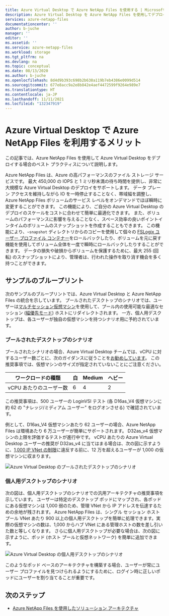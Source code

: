 ```yaml
---
title: Azure Virtual Desktop で Azure NetApp Files を使用する | Microsoft Docs
description: Azure Virtual Desktop を Azure NetApp Files を使用してデプロイする場合のベスト プラクティスのガイダンスとサンプルのブループリントを示します。
services: azure-netapp-files
documentationcenter: ''
author: b-juche
manager: ''
editor: ''
ms.assetid: ''
ms.service: azure-netapp-files
ms.workload: storage
ms.tgt_pltfrm: na
ms.devlang: na
ms.topic: conceptual
ms.date: 08/13/2020
ms.author: b-juche
ms.openlocfilehash: 8d4d9b393c698b2b638a119b7eb4386e0099d514
ms.sourcegitcommit: 677e8acc9a2e8b842e4aef4472599f9264e989e7
ms.translationtype: HT
ms.contentlocale: ja-JP
ms.lasthandoff: 11/11/2021
ms.locfileid: "132347919"
---
```

# <a name="benefits-of-using-azure-netapp-files-with-azure-virtual-desktop"></a>Azure Virtual Desktop で Azure NetApp Files を利用するメリット 

この記事では、Azure NetApp Files を使用して Azure Virtual Desktop をデプロイする場合のベスト プラクティスについて説明します。

Azure NetApp Files は、Azure の高パフォーマンスのファイル ストレージ サービスです。 最大 450,000 の IOPS と 1 ミリ秒未満の待ち時間を提供し、非常に大規模な Azure Virtual Desktop のデプロイをサポートします。 データ プレーン アクセスを維持しながら IO を一時停止することなく、帯域幅を調整し、Azure NetApp Files ボリュームのサービス レベルをオンデマンドでほぼ瞬時に変更することができます。 この機能により、ご自分の Azure Virtual Desktop のデプロイのスケールをコストに合わせて簡単に最適化できます。 また、ボリュームのパフォーマンスに影響を与えることなく、スペース効率の良いポイントインタイムのボリュームのスナップショットを作成することもできます。 この機能により、`~snapshot` ディレクトリからのコピーを使用して個々の [FSLogix ユーザー プロファイル コンテナー](../virtual-desktop/store-fslogix-profile.md)をロールバックしたり、ボリュームを元に戻す機能を使用してボリューム全体を一度で瞬時にロールバックしたりすることができます。  データの損失や破損からボリュームを保護するために、最大 255 (回転) のスナップショットにより、管理者は、行われた操作を取り消す機会を多く持つことができます。

## <a name="sample-blueprints"></a>サンプルのブループリント

次のサンプルのブループリントでは、Azure Virtual Desktop と Azure NetApp Files の統合を示しています。 プールされたデスクトップのシナリオでは、ユーザーは[マルチセッション仮想マシン](../virtual-desktop/windows-10-multisession-faq.yml#what-is-windows-10-enterprise-multi-session)を使用して、プール内の使用可能な最適なセッション ([幅優先モード](../virtual-desktop/host-pool-load-balancing.md#breadth-first-load-balancing-algorithm)) ホストにリダイレクトされます。 一方、個人用デスクトップは、各ユーザーが独自の仮想マシンを持つシナリオ用に予約されています。

### <a name="pooled-desktop-scenario"></a>プールされたデスクトップのシナリオ

プールされたシナリオの場合、Azure Virtual Desktop チームでは、vCPU に対するユーザー数ごとに、次のガイダンスに従うことを[お勧めしています](/windows-server/remote/remote-desktop-services/virtual-machine-recs#multi-session-recommendations)。 この推奨事項では、仮想マシンのサイズが指定されていないことにご注意ください。

|     ワークロードの種類     |     白    |     Medium    |     ヘビー    |
|-----------------------|--------------|---------------|--------------|
|     vCPU あたりのユーザー数    |     6        |     4         |     2        |


この推奨事項は、500 ユーザーの LoginVSI テスト (各 D16as_V4 仮想マシンに約 62 の "ナレッジ/ミディアム ユーザー" をログオンさせる) で確認されています。 

例として、D16as_V4 仮想マシンあたり 62 ユーザーの場合、Azure NetApp Files は環境あたり 6 万ユーザーが簡単にサポートされます。 D32as_v4 仮想マシンの上限を評価するテストが進行中です。 vCPU あたりの Azure Virtual Desktop ユーザーの推奨が D32as_v4 に当てはまる場合は、次の図に示すように、[1,000 IP VNet の制限](./azure-netapp-files-network-topologies.md)に違反する前に、12 万を超えるユーザーが 1,000 の仮想マシンに収まります。  

![Azure Virtual Desktop のプールされたデスクトップのシナリオ](../media/azure-netapp-files/solutions-pooled-desktop-scenario.png)   

### <a name="personal-desktop-scenario"></a>個人用デスクトップのシナリオ 

次の図は、個人用デスクトップのシナリオでの汎用アーキテクチャの推奨事項を示しています。 ユーザーは特定のデスクトップ ポッドにマップされ、各ポッドにある仮想マシンは 1,000 弱のため、管理 VNet から IP アドレスを伝達するための余地が残されます。 Azure NetApp Files は、シングル セッション ホスト プール VNet あたり 900 以上の個人用デスクトップを簡単に処理できます。実際の仮想マシンの数は、1,000 からハブ VNet にある管理ホストの数を差し引いた数と等しくなります。 さらに個人用デスクトップが必要な場合は、次の図に示すように、ポッド (ホスト プールと仮想ネットワーク) を簡単に追加できます。 

![Azure Virtual Desktop の個人用デスクトップのシナリオ](../media/azure-netapp-files/solutions-personal-desktop-scenario.png)  

このようなポッド ベースのアーキテクチャを構築する場合、ユーザーが常にユーザー プロファイルを見つけられるようにするために、ログイン時に正しいポッドにユーザーを割り当てることが重要です。 

## <a name="next-steps"></a>次のステップ

- [Azure NetApp Files を使用したソリューション アーキテクチャ](azure-netapp-files-solution-architectures.md)
